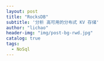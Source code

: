 ```yaml
---
layout: post
title: "RocksDB"
subtitle: '分析 高可用的分布式 KV 存储'
author: "lichao"
header-img: "img/post-bg-rwd.jpg"
catalog: true
tags:
  - NoSql 
---
```

